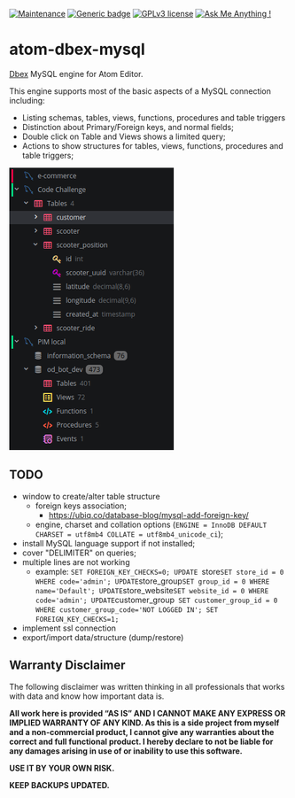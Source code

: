 [![Maintenance](https://img.shields.io/badge/Maintained%3F-no-red.svg)](#)
[![Generic badge](https://img.shields.io/badge/Status-Stable-green.svg)](#)
[![GPLv3 license](https://img.shields.io/badge/License-GPLv3-blue.svg)](https://www.gnu.org/licenses/gpl-3.0.en.html)
[![Ask Me Anything !](https://img.shields.io/badge/Ask%20me-anything-1abc9c.svg)](https://github.com/marcelkohl)

# atom-dbex-mysql
[Dbex](https://github.com/marcelkohl/dbex) MySQL engine for Atom Editor.

This engine supports most of the basic aspects of a MySQL connection including:

- Listing schemas, tables, views, functions, procedures and table triggers
- Distinction about Primary/Foreign keys, and normal fields;
- Double click on Table and Views shows a limited query;
- Actions to show structures for tables, views, functions, procedures and table triggers;

![Dbex MySQL engine for Atom Editor](https://raw.githubusercontent.com/marcelkohl/atom-dbex-mysql/master/samples/atom-mysql-engine.png)

## TODO
- window to create/alter table structure
  - foreign keys association;
    - https://ubiq.co/database-blog/mysql-add-foreign-key/
  - engine, charset and collation options (`ENGINE = InnoDB DEFAULT CHARSET = utf8mb4 COLLATE = utf8mb4_unicode_ci`);
- install MySQL language support if not installed;
- cover "DELIMITER" on queries;
- multiple lines are not working
    - example:  `SET FOREIGN_KEY_CHECKS=0;
    UPDATE `store` SET store_id = 0 WHERE code='admin';
    UPDATE `store_group` SET group_id = 0 WHERE name='Default';
    UPDATE `store_website` SET website_id = 0 WHERE code='admin';
    UPDATE `customer_group` SET customer_group_id = 0 WHERE customer_group_code='NOT LOGGED IN';
    SET FOREIGN_KEY_CHECKS=1;`
- implement ssl connection
- export/import data/structure (dump/restore)

## Warranty Disclaimer
The following disclaimer was written thinking in all professionals that works with data and know how important data is.

**All work here is provided ​“AS IS” AND I CANNOT MAKE ANY EXPRESS OR IMPLIED WARRANTY OF ANY KIND. As this is a side project from myself and a non-commercial product, I cannot give any warranties about the correct and full functional product. I hereby declare to not be liable for any damages arising in use of or inability to use this software.**

**USE IT BY YOUR OWN RISK.**

**KEEP BACKUPS UPDATED.**
